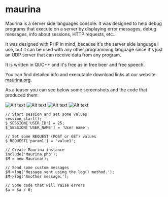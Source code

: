 maurina
=======

Maurina is a server side languages console. It was designed to help debug programs that execute on a server by displaying error messages, debug messages, info about sessions, HTTP requests, etc...

It was designed with PHP in mind, because it's the server side language I use, but it can be used with any other programming language since it's just an UDP server that can receive data from any program.

It is written in Qt/C++ and it's free as in free beer and free speech.

You can find detailed info and executable download links at our website [maurina.org](http://maurina.org).

As a teaser you can see below some screenshots and the code that produced them:

![Alt text](http://www.maurina.org/images/cap1_en.png)
![Alt text](http://www.maurina.org/images/cap2_en.png)
![Alt text](http://www.maurina.org/images/cap3_en.png)
![Alt text](http://www.maurina.org/images/cap4_en.png)

    // Start session and set some values
    session_start();
    $_SESSION['USER_ID'] = 25;
    $_SESSION['USER_NAME'] = 'User name';

    // Set some REQUEST (POST or GET) values
    $_REQUEST['param1'] = 'value1';

    // Create Maurina instance
    include('Maurina.php');
    $M = new Maurina();

    // Send some custom messages
    $M->log('Message sent using the log() method.');
    $M->log('Another message.');

    // Some code that will raise errors
    $a = $a / 0;

